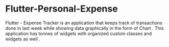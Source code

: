 # Flutter-Personal-Expense
Flutter - Expense Tracker is an application that keeps track of transactions done in last week while showing data graphically in the form of Chart . This application has tonnes of widgets with organized custom classes and widgets as well .
